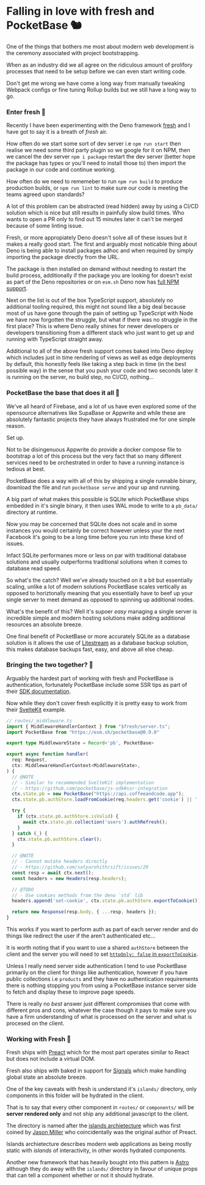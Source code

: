 # Falling in love with fresh and PocketBase 🐿

One of the things that bothers me most about modern web development is the ceremony associated with project bootstrapping.

When as an industry did we all agree on the ridiculous amount of prolifory processes that need to be setup before we can even start writing code.

Don't get me wrong we have come a long way from manually tweaking Webpack configs or fine tuning Rollup builds but we still have a long way to go.

### Enter fresh 🍋

Recently I have been experimenting with the Deno framework [fresh](https://fresh.deno.dev/) and I have got to say it is a breath of _fresh_ air.

How often do we start some sort of dev server i.e `npm run start` then realise we need some third party plugin so we google for it on NPM, then we cancel the dev server `npm i package` restart the dev server (better hope the package has types or you'll need to install those to) then import the package in our code and continue working.

How often do we need to rememeber to run `npm run build` to produce production builds, or `npm run lint` to make sure our code is meeting the teams agreed upon standards?

A lot of this problem can be abstracted (read hidden) away by using a CI/CD solution which is nice but still results in painfully slow build times. Who wants to open a PR only to find out 15 minutes later it can't be merged because of some linting issue.

Fresh, or more appropiately Deno doesn't solve all of these issues but it makes a really good start. The first and arguably most noticable thing about Deno is being able to install packages adhoc and when required by simply importing the package directly from the URL.

The package is then installed on demand without needing to restart the build process, additionally if the package you are looking for doesn't exist as part of the Deno repositories or on `esm.sh` Deno now has [full NPM support](https://deno.com/blog/v1.28).

Next on the list is out of the box TypeScript support, absolutely no additional tooling required, this might not sound like a big deal because most of us have gone through the pain of setting up TypeScript with Node we have now forgotten the struggle, but what if there was no struggle in the first place? This is where Deno really shines for newer developers or developers transitioning from a different stack who just want to get up and running with TypeScript straight away.

Additional to all of the above fresh support comes baked into Deno deploy which includes just in time rendering of views as well as edge deployments by default, this honestly feels like taking a step back in time (in the best possible way) in the sense that you push your code and two seconds later it is running on the server, no build step, no CI/CD, nothing...

### PocketBase the base that does it all 🚀

We've all heard of Firebase, and a lot of us have even explored some of the opensource alternatives like SupaBase or Appwrite and while these are absolutely fantastic projects they have always frustrated me for one simple reason.

Set up.

Not to be disingenuous Appwrite do provide a docker compose file to bootstrap a lot of this process but the very fact that so many different services need to be orchestrated in order to have a running instance is tedious at best.

PocketBase does a way with all of this by shipping a single runnable binary, download the file and run `pocketbase serve` and your up and running.

A big part of what makes this possible is SQLite which PocketBase ships embedded in it's single binary, it then uses WAL mode to write to a `pb_data/` directory at runtime.

Now you may be concerned that SQLite does not scale and in some instances you would certainly be correct however unless your the next Facebook it's going to be a long time before you run into these kind of issues.

Infact SQLite performanes more or less on par with traditional database solutions and usually outperforms traditional solutions when it comes to database read speed.

So what's the catch? Well we've already touched on it a bit but essentially scaling, unlike a lot of modern solutions PocketBase scales vertically as opposed to horiztonally meaning that you essentially have to beef up your single server to meet demand as opposed to spinning up additional nodes.

What's the benefit of this? Well it's supoer _easy_ managing a single server is incredible simple and modern hosting solutions make adding additional resources an absolute breeze.

One final benefit of PocketBase or more accurately SQLite as a database solution is it allows the use of [Litestream](https://litestream.io/) as a database backup solution, this makes database backups fast, easy, and above all else cheap.

### Bringing the two together? 🤔

Arguably the hardest part of working with fresh and PocketBase is authentication, fortunately PocketBase include some SSR tips as part of their [SDK documentation](https://github.com/pocketbase/js-sdk#ssr-integration).

Now while they don't cover fresh explicitly it is pretty easy to work from their [SvelteKit](https://kit.svelte.dev/) example.

```ts
// routes/_middleware.ts
import { MiddlewareHandlerContext } from "$fresh/server.ts";
import PocketBase from "https://esm.sh/pocketbase@0.9.0"

export type MiddlewareState = Record<'pb', PocketBase>

export async function handler(
  req: Request,
  ctx: MiddlewareHandlerContext<MiddlewareState>,
) {
  // @NOTE
  // - Similar to recommended SvelteKit implementation
  // - https://github.com/pocketbase/js-sdk#ssr-integration
  ctx.state.pb = new PocketBase("https://api.coffeeandcode.app");
  ctx.state.pb.authStore.loadFromCookie(req.headers.get('cookie') || '');

  try {
    if (ctx.state.pb.authStore.isValid) {
      await ctx.state.pb.collection('users').authRefresh();
    }
  } catch (_) {
    ctx.state.pb.authStore.clear();
  }

  // @NOTE
  // - Cannot mutate headers directly
  // - https://github.com/satyarohith/sift/issues/29
  const resp = await ctx.next();
  const headers = new Headers(resp.headers);

  // @TODO
  // - Use cookies methods from the deno `std` lib
  headers.append('set-cookie', ctx.state.pb.authStore.exportToCookie());

  return new Response(resp.body, { ...resp, headers });
}
```

This works if you want to perform auth as part of each server render and do things like redirect the user if the aren't authenticated etc...

It is worth noting that if you want to use a shared `authStore` between the client and the server you will need to set [`httpOnly: false` in `exportToCookie`](https://github.com/pocketbase/js-sdk/issues/69).

Unless I really need server side authentication I tend to use PocketBase primarily on the client for things like authentication, however if you have public collections i.e `products` and they have no authentication requirements there is nothing stopping you from using a PocketBase instance server side to fetch and display these to improve page speeds.

There is really no _best_ answer just different compromises that come with different pros and cons, whatever the case though it pays to make sure you have a firm understanding of what is processed on the server and what is procesed on the client.

### Working with Fresh 🍋

Fresh ships with [Preact](https://preactjs.com/) which for the most part operates similar to React but does not include a virtual DOM.

Fresh also ships with baked in support for [Signals](https://preactjs.com/guide/v10/signals/) which make handling global state an absolute breeze.

One of the key caveats with fresh is understand it's `islands/` directory, only components in this folder will be hydrated in the client.

That is to say that every other component in `routes/` or `components/` will be **server rendered only** and not ship any additional javascript to the client.

The directory is named after the [islands archietecture](https://jasonformat.com/islands-architecture/) which was first coined by [Jason Miller](https://github.com/developit) who coincidentally was the original author of Preact.

Islands archietecture describes modern web applications as being mostly static with _islands_ of interactivity, in other words hydrated components.

Another new framework that has heavily bought into this pattern is [Astro](https://astro.build/) although they do away with the `islands/` directory in favour of unique props that can tell a component whether or not it should hydrate.


